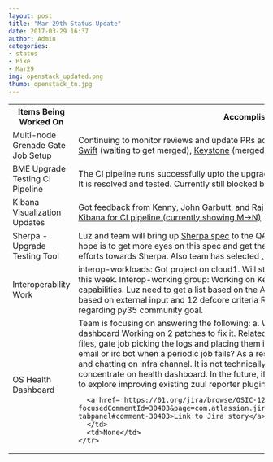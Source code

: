 ```yaml
---
layout: post
title: "Mar 29th Status Update"
date: 2017-03-29 16:37
author: Admin
categories:
- status
- Pike
- Mar29
img: openstack_updated.png
thumb: openstack_tn.jpg
---
```


  <table>
    <tr>
      <th>Items Being Worked On</th>
      <th>Accomplishment</th>
      <th>Blockers</th>
    </tr>
    <tr>
      <td>Multi-node Grenade Gate Job Setup</td>
      <td>Continuing to monitor reviews and update PRs accordingly <a href="https://review.openstack.org/#/c/426428/">Glance</a> (waiting to get merged), <a href="https://review.openstack.org/#/c/411982/">Swift</a> (waiting to get merged), <a href="https://review.openstack.org/#/c/407428/">Keystone</a> (merged).</td>
      <td>None</td>
    </tr>
    <tr>
      <td>BME Upgrade Testing CI Pipeline</td>
      <td>The CI pipeline runs successfully upto the upgrade script. Worked through prior Galera bug.  It is resolved and tested. Currently still blocked by OSA Nova services bug: <a href="https://bugs.launchpad.net/openstack-ansible/+bug/1673889">OSA Bug</a>.</td>
      <td>OSA bug</td>
    </tr>
    <tr>
      <td>Kibana Visualization Updates</td>
      <td>Got feedback from Kenny, John Garbutt, and Raj will update visualizations this coming week. <a href="http://172.99.106.115:5601/app/kibana#/dashboard/OSA-BME-Upgrade-Embed">Kibana for CI pipeline (currently showing M->N)</a>.</td>
      <td>None</td>
    </tr>
    <tr>
      <td>Sherpa  - Upgrade Testing Tool</td>
      <td>Luz and team will bring up <a href= "https://review.openstack.org/#/c/449295/">Sherpa spec</a> to the QA community in Thursdays irc meeting. The hope is to get more eyes on this spec and get there feedback and buy-in for our future work efforts towards Sherpa.  Also team has selected <a href=https://etherpad.openstack.org/p/qe-sherpa-design<Sherpa completion goals for Ocata</a>.
      </td>
      <td>None</td>
    </tr>
    <tr>
      <td>Interoperability Work</td>
      <td>interop-workloads: Got project on cloud1. Will start testing Kubernetes workload sometime this week.
         Interop-working group: Working on Keystone scoring – waiting on PTL to get key capabilities. Luz need to get a list based on the API to cross check with PTL list. Then score based on external input and 12 defcore criteria
         Reftstack: submitted a couple of patches regarding py35 community goal.
      </td>
      <td>None</td>
    </tr>
    <tr>
      <td>OS Health Dashboard</td>
      <td>Team is focusing on answering the following: 
      a. Why OSA does not appear on health dashboard Working on 2 patches to fix it. Related to tempest execution, collecting subunit log files, gate job picking the logs and placing them in the right location.
      b. Can we notify by email or irc bot when a periodic job fails?  As a result of notification mechanisms investigation and chatting on infra channel. It is not technically possible. We are dropping this effort to concentrate on health dashboard.  In the future, if this capability is still needed, we might want to explore improving existing zuul reporter plugin to support parametrized email (vs fixed).

      <a href= https://01.org/jira/browse/OSIC-1276?focusedCommentId=30403&page=com.atlassian.jira.plugin.system.issuetabpanels%3Acomment-tabpanel#comment-30403>Link to Jira story</a>
      </td>
      <td>None</td>
    </tr>
  </table>

[hampden]: https://github.com/jekyll/jekyll

